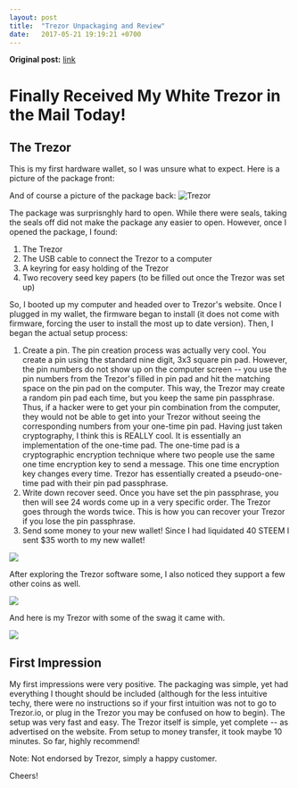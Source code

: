 ```yaml
---
layout: post
title:  "Trezor Unpackaging and Review"
date:   2017-05-21 19:19:21 +0700
---
```


**Original post:** [link](https://steemit.com/trezor/@robertdurst10/white-trezor-wallet-unpackaging-and-first-impression)


# Finally Received My White Trezor in the Mail Today!

## The Trezor

This is my first hardware wallet, so I was unsure what to expect. Here is a picture of the package front:

And of course a picture of the package back:
![Trezor](https://steemitimages.com/p/3W72119s5BjWPGGUiZ9pqnZoj8JHYxCCp9dtn2QVegWRYvkzX5uzribNdkWLiTmhr8XdUokxAd8MNmGttJPP7KXhKrv6Wdz1YEVVmF5XhbyncmcyFxXZBc?format=match&mode=fit&width=640)

The package was surprisnghly hard to open. While there were seals, taking the seals off did not make the package any easier to open. However, once I opened the package, I found:

1. The Trezor
2. The USB cable to connect the Trezor to a computer
3. A keyring for easy holding of the Trezor
4. Two recovery seed key papers (to be filled out once the Trezor was set up)

So, I booted up my computer and headed over to Trezor's website. Once I plugged in my wallet, the firmware began to install (it does not come with firmware, forcing the user to install the most up to date version). Then, I began the actual setup process:

1. Create a pin. The pin creation process was actually very cool. You create a pin using the standard nine digit, 3x3 square pin pad. However, the pin numbers do not show up on the computer screen -- you use the pin numbers from the Trezor's filled in pin pad and hit the matching space on the pin pad on the computer. This way, the Trezor may create a random pin pad each time, but you keep the same pin passphrase. Thus, if a hacker were to get your pin combination from the computer, they would not be able to get into your Trezor without seeing the corresponding numbers from your one-time pin pad. Having just taken cryptography, I think this is REALLY cool. It is essentially an implementation of the one-time pad. The one-time pad is a cryptographic encryption technique where two people use the same one time encryption key to send a message. This one time encryption key changes every time. Trezor has essentially created a pseudo-one-time pad with their pin pad passphrase.
2. Write down recover seed. Once you have set the pin passphrase, you then will see 24 words come up in a very specific order. The Trezor goes through the words twice. This is how you can recover your Trezor if you lose the pin passphrase.
3. Send some money to your new wallet! Since I had liquidated 40 STEEM I sent $35 worth to my new wallet!

![](https://steemitimages.com/DQmcnkkmPun7LZjMDVSdinW8rQShahqgWmNYPt5kvgk4rMi/Screen%20Shot%202017-05-19%20at%203.43.04%20PM.png)

After exploring the Trezor software some, I also noticed they support a few other coins as well.

![](https://steemitimages.com/p/2dk2RRM2dZ8gbkvz1yNBypLpwUHBnasMpK1zSCzdDQBdFAazsHggfAMChR2SXuaTtWnSBW4vmKc6iHNpjRneAvD7iTPP7iahufi6fL9K9sFXc7s1ZGXH5NwLb3M1mDovnzerobHWZtjBDVJxgHVzSHg1DFWqWyXnD9SWBLXGeA?format=match&mode=fit&width=640)

And here is my Trezor with some of the swag it came with.

![](https://steemitimages.com/DQmUi5FNacoZkwokQZGBPyN55NSusZwC5fUJhoKrwxKNbeA/IMG_0930.JPG)

## First Impression

My first impressions were very positive. The packaging was simple, yet had everything I thought should be included (although for the less intuitive techy, there were no instructions so if your first intuition was not to go to Trezor.io, or plug in the Trezor you may be confused on how to begin). The setup was very fast and easy. The Trezor itself is simple, yet complete -- as advertised on the website. From setup to money transfer, it took maybe 10 minutes. So far, highly recommend!

Note: Not endorsed by Trezor, simply a happy customer.

Cheers!